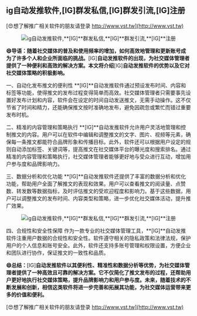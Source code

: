 ## **ig自动发推软件,**[IG]**群发私信,**[IG]**群发引流,**[IG]**注册**

[😍想了解推广相关软件的朋友请登录 http://www.vst.tw](http://www.vst.tw)

 <center><img src="https://vst.tw/MP4/tuiguang/png/5.png" alt="ig自动发推软件,**[IG]**群发私信,**[IG]**群发引流,**[IG]**注册"></center>

**😄导语：随着社交媒体的普及和使用频率的增加，如何高效地管理和更新账号成为了许多个人和企业所面临的挑战。**[IG]**自动发推软件的出现，为社交媒体管理者提供了一种便利和高效的解决方案。本文将介绍**[IG]**自动发推软件的优势以及它对社交媒体策略的积极影响。**

一、自动化发布推文的便利性
**[IG]**自动发推软件通过预设发布时间、内容和标签等功能，使得推文的发布过程变得简单而高效。社交媒体管理者只需要事先设置好发布计划和内容，软件会在设定的时间自动发送推文，无需手动操作。这不仅节省了时间和精力，还能确保推文按时准确地发布，避免因疏忽或繁忙而错过重要发布时机。

二、精准的内容管理和策略执行
**[IG]**自动发推软件允许用户灵活地管理和控制推文的内容。用户可以在软件中编辑和调整推文的文字、图片、视频等元素，确保每一条推文都能符合品牌形象和传播目标。此外，软件还可以根据用户设定的规则自动添加标签、关键词等，提高推文在社交媒体平台的曝光度和搜索排名。通过精准的内容管理和策略执行，社交媒体管理者能够更好地与受众进行互动，增加用户参与度和品牌影响力。

三、数据分析和优化功能
**[IG]**自动发推软件还提供了丰富的数据分析和优化功能，帮助用户全面了解推文的表现和效果。用户可以查看推文的阅读量、点赞数、转发数等数据指标，及时评估推文的受欢迎程度和影响力。基于这些数据，用户可以调整推文的发布时间、内容类型和策略，进一步优化社交媒体活动，提升推广效果。

 <center><img src="https://vst.tw/MP4/tuiguang/png/8.png" alt="ig自动发推软件,**[IG]**群发私信,**[IG]**群发引流,**[IG]**注册"></center>

四、合规性和安全性保障
作为一款专业的社交媒体管理工具，**[IG]**自动发推软件注重用户数据的合规性和安全性。软件遵守相关的隐私政策和法律法规，保护用户的个人信息和账号安全。此外，软件还支持多账号管理和权限设置，方便企业和团队进行协作，保证推文的一致性和品质。

**😄总结：**[IG]**自动发推软件以其便利性、精准性和数据分析等优势，为社交媒体管理者提供了一种高效且可靠的解决方案。它不仅简化了推文发布的过程，还帮助用户更好地执行社交媒体策略，提升品牌影响力和用户参与度。未来，随着技术的不断发展和创新，相信这类软件将进一步完善和拓展其功能，为社交媒体运营带来更多的价值和便利。**

[😍想了解推广相关软件的朋友请登录 http://www.vst.tw](http://www.vst.tw)



